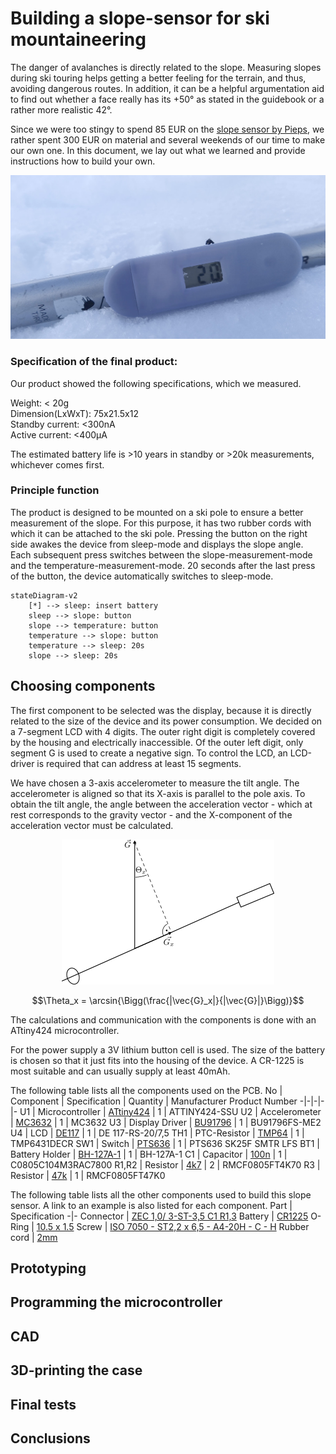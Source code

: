 # Building a slope-sensor for ski mountaineering

The danger of avalanches is directly related to the slope. Measuring slopes
during ski touring helps getting a better feeling for the terrain, and thus,
avoiding dangerous routes. In addition, it can be a helpful argumentation aid to find out whether a face really has its +50° as stated in the guidebook or a rather more realistic 42°.

Since we were too stingy to spend 85 EUR on the [slope sensor by Pieps](https://www.pieps.com/produkt/30-plus-xt), 
we rather spent 300 EUR on material and several weekends of our time to make our
own one. In this document, we lay out what we learned and provide instructions
how to build your own. 

![slope-sensor](img/slope-sensor-in-action.jpg)

### Specification of the final product:
Our product showed the following specifications, which we measured.
  
Weight: < 20g  
Dimension(LxWxT): 75x21.5x12  
Standby current: <300nA  
Active current: <400µA  
  
The estimated battery life is >10 years in standby or >20k measurements, whichever comes first.


### Principle function
The product is designed to be mounted on a ski pole to ensure a better measurement of the slope. For this purpose, it has two rubber cords with which it can be attached to the ski pole. Pressing the button on the right side awakes the device from sleep-mode and displays the slope angle. Each subsequent press switches between the slope-measurement-mode and the temperature-measurement-mode. 20 seconds after the last press of the button, the device automatically switches to sleep-mode.

```mermaid
stateDiagram-v2
    [*] --> sleep: insert battery
    sleep --> slope: button
    slope --> temperature: button
    temperature --> slope: button
    temperature --> sleep: 20s
    slope --> sleep: 20s
```

## Choosing components
The first component to be selected was the display, because it is directly related to the size of the device and its power consumption. We decided on a 7-segment LCD with 4 digits. The outer right digit is completely covered by the housing and electrically inaccessible. Of the outer left digit, only segment G is used to create a negative sign. To control the LCD, an LCD-driver is required that can address at least 15 segments. 

We have chosen a 3-axis accelerometer to measure the tilt angle. The accelerometer is aligned so that its X-axis is parallel to the pole axis. To obtain the tilt angle, the angle between the acceleration vector - which at rest corresponds to the gravity vector - and the X-component of the acceleration vector must be calculated.

<p align="center">
  <img src="img/angle_scetch.png" />
</p>

$$\Theta_x = \arcsin{\Bigg(\frac{|\vec{G}_x|}{|\vec{G}|}\Bigg)}$$

The calculations and communication with the components is done with an ATtiny424 microcontroller.

For the power supply a 3V lithium button cell is used. The size of the battery is chosen so that it just fits into the housing of the device. A CR-1225 is most suitable and can usually supply at least 40mAh.

The following table lists all the components used on the PCB.
No | Component | Specification | Quantity | Manufacturer Product Number
-|-|-|-|-
U1 | Microcontroller | [ATtiny424](https://www.digikey.at/en/products/detail/microchip-technology/ATTINY424-SSU/13415020) | 1 | ATTINY424-SSU
U2 | Accelerometer | [MC3632](https://www.digikey.at/en/products/detail/memsic-inc/MC3632/15292805) | 1 | MC3632
U3 | Display Driver | [BU91796](https://www.digikey.at/en/products/detail/rohm-semiconductor/BU91796FS-ME2/12359485) | 1 | BU91796FS-ME2
U4 | LCD | [DE117](https://www.tme.eu/at/details/de117-rs-20_7.5/digitale-lcd-displays/display-elektronik/de-117-rs-20-7-5-v) | 1 | DE 117-RS-20/7,5
TH1 | PTC-Resistor | [TMP64](https://www.digikey.at/en/products/detail/texas-instruments/TMP6431DECR/11635694) | 1 | TMP6431DECR
SW1 | Switch | [PTS636](https://www.digikey.at/en/products/detail/c-k/PTS636-SK25F-SMTR-LFS/10071743) | 1 | PTS636 SK25F SMTR LFS
BT1 | Battery Holder | [BH-127A-1](https://www.digikey.at/en/products/detail/adam-tech/BH-127A-1/13537744) | 1 | BH-127A-1
C1 | Capacitor | [100n](https://www.digikey.at/en/products/detail/kemet/C0805C104M3RAC7800/2211748) | 1 | C0805C104M3RAC7800
R1,R2 | Resistor | [4k7](https://www.digikey.at/en/products/detail/stackpole-electronics-inc/RMCF0805FT4K70/1760659) | 2 | RMCF0805FT4K70
R3 | Resistor | [47k](https://www.digikey.at/en/products/detail/stackpole-electronics-inc/RMCF0805FT47K0/1760299) | 1 | RMCF0805FT47K0

The following table lists all the other components used to build this slope sensor. A link to an example is also listed for each component.
Part | Specification
-|-
Connector | [ZEC 1,0/ 3-ST-3,5 C1 R1,3](https://www.digikey.at/en/products/detail/phoenix-contact/1893698/2553237)
Battery | [CR1225](https://www.conrad.at/de/p/gp-batteries-gppbl1225000-knopfzelle-cr-1225-lithium-62-mah-3-v-1-st-2446350.html)
O-Ring | [10.5 x 1.5](https://www.o-ring-stocks.eu/o-ring-10.5x1.5-nbr-nitrile-70-shore-a-black-ors113871)
Screw | [ISO 7050 - ST2,2 x 6,5 - A4-20H - C - H](https://online-schrauben.de/shop/Schrauben/Blechschrauben/DIN-7982-Form-CH-Senkkopf-Blechschrauben-mit-Phillips-Kreuzschlitz-und-Spitze-aehnl.-ISO-7050/Edelstahl-Rostfrei-A2/2,2-mm-Schraubendurchmesser)
Rubber cord | [2mm](https://www.amazon.de/perdix-Gummischnur-Gummikordel-Gummiband-Rucksack/dp/B0BB4V88YH/ref=sr_1_5?__mk_de_DE=%C3%85M%C3%85%C5%BD%C3%95%C3%91&crid=1S8HTQCSGRESL&keywords=gummischnur+2mm+schwarz&qid=1674239563&sprefix=gummischnur+2mm+schwar%2Caps%2C106&sr=8-5)



## Prototyping

## Programming the microcontroller

## CAD

## 3D-printing the case

## Final tests

## Conclusions


